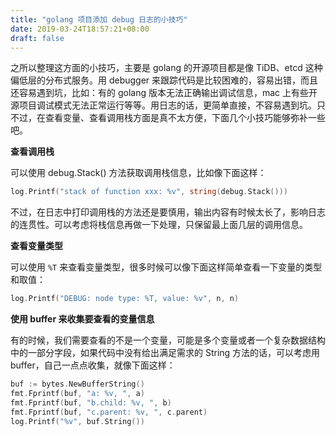 ```yaml
---
title: "golang 项目添加 debug 日志的小技巧"
date: 2019-03-24T18:57:21+08:00
draft: false
---
```


之所以整理这方面的小技巧，主要是 golang 的开源项目都是像 TiDB、etcd 这种偏低层的分布式服务。用 debugger 来跟踪代码是比较困难的，容易出错，而且还容易遇到坑，比如：有的 golang 版本无法正确输出调试信息，mac 上有些开源项目调试模式无法正常运行等等。用日志的话，更简单直接，不容易遇到坑。只不过，在查看变量、查看调用栈方面是真不太方便，下面几个小技巧能够弥补一些吧。

**查看调用栈**

可以使用 debug.Stack() 方法获取调用栈信息，比如像下面这样：

```go
log.Printf("stack of function xxx: %v", string(debug.Stack()))
```

不过，在日志中打印调用栈的方法还是要慎用，输出内容有时候太长了，影响日志的连贯性。可以考虑将栈信息再做一下处理，只保留最上面几层的调用信息。

**查看变量类型**

可以使用 `%T` 来查看变量类型，很多时候可以像下面这样简单查看一下变量的类型和取值：

```go
log.Printf("DEBUG: node type: %T, value: %v", n, n)
```

**使用 buffer 来收集要查看的变量信息**

有的时候，我们需要查看的不是一个变量，可能是多个变量或者一个复杂数据结构中的一部分字段，如果代码中没有给出满足需求的 String 方法的话，可以考虑用 buffer，自己一点点收集，就像下面这样：

```go
buf := bytes.NewBufferString()
fmt.Fprintf(buf, "a: %v, ", a)
fmt.Fprintf(buf, "b.child: %v, ", b)
fmt.Fprintf(buf, "c.parent: %v, ", c.parent)
log.Printf("%v", buf.String())
```

